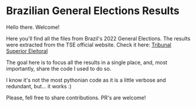 # Brazilian General Elections Results

Hello there.
Welcome!

Here you'll find all the files from Brazil's 2022 General Elections.
The results were extracted from the TSE official website. Check it here: <a href="https://dadosabertos.tse.jus.br/dataset/resultados-2022" target="_blank">Tribunal Superior Eleitoral</a>

The goal here is to focus all the results in a single place, and, most importantly, share the code I used to do so.

I know it's not the most pythonian code as it is a little verbose and redundant, but... it works :)

Please, fell free to share contributions. PR's are welcome!

